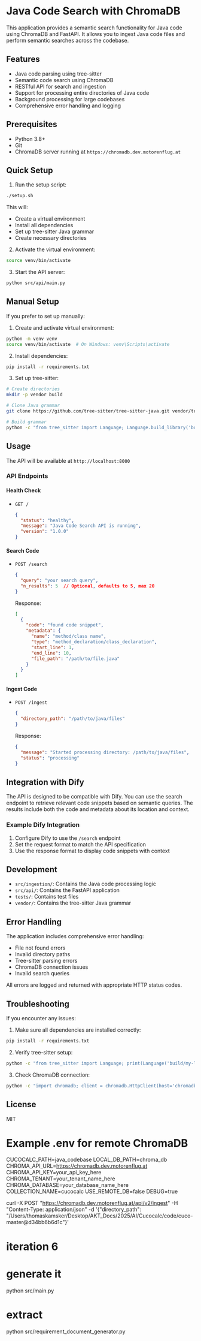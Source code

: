 # Java Code Search with ChromaDB

This application provides a semantic search functionality for Java code using ChromaDB and FastAPI. It allows you to ingest Java code files and perform semantic searches across the codebase.

## Features

- Java code parsing using tree-sitter
- Semantic code search using ChromaDB
- RESTful API for search and ingestion
- Support for processing entire directories of Java code
- Background processing for large codebases
- Comprehensive error handling and logging

## Prerequisites

- Python 3.8+
- Git
- ChromaDB server running at `https://chromadb.dev.motorenflug.at`

## Quick Setup

1. Run the setup script:
```bash
./setup.sh
```

This will:
- Create a virtual environment
- Install all dependencies
- Set up tree-sitter Java grammar
- Create necessary directories

2. Activate the virtual environment:
```bash
source venv/bin/activate
```

3. Start the API server:
```bash
python src/api/main.py
```

## Manual Setup

If you prefer to set up manually:

1. Create and activate virtual environment:
```bash
python -m venv venv
source venv/bin/activate  # On Windows: venv\Scripts\activate
```

2. Install dependencies:
```bash
pip install -r requirements.txt
```

3. Set up tree-sitter:
```bash
# Create directories
mkdir -p vendor build

# Clone Java grammar
git clone https://github.com/tree-sitter/tree-sitter-java.git vendor/tree-sitter-java

# Build grammar
python -c "from tree_sitter import Language; Language.build_library('build/my-languages.so', ['vendor/tree-sitter-java'])"
```

## Usage

The API will be available at `http://localhost:8000`

### API Endpoints

#### Health Check
- `GET /`
  ```json
  {
    "status": "healthy",
    "message": "Java Code Search API is running",
    "version": "1.0.0"
  }
  ```

#### Search Code
- `POST /search`
  ```json
  {
    "query": "your search query",
    "n_results": 5  // Optional, defaults to 5, max 20
  }
  ```
  Response:
  ```json
  [
    {
      "code": "found code snippet",
      "metadata": {
        "name": "method/class name",
        "type": "method_declaration/class_declaration",
        "start_line": 1,
        "end_line": 10,
        "file_path": "/path/to/file.java"
      }
    }
  ]
  ```

#### Ingest Code
- `POST /ingest`
  ```json
  {
    "directory_path": "/path/to/java/files"
  }
  ```
  Response:
  ```json
  {
    "message": "Started processing directory: /path/to/java/files",
    "status": "processing"
  }
  ```

## Integration with Dify

The API is designed to be compatible with Dify. You can use the search endpoint to retrieve relevant code snippets based on semantic queries. The results include both the code and metadata about its location and context.

### Example Dify Integration

1. Configure Dify to use the `/search` endpoint
2. Set the request format to match the API specification
3. Use the response format to display code snippets with context

## Development

- `src/ingestion/`: Contains the Java code processing logic
- `src/api/`: Contains the FastAPI application
- `tests/`: Contains test files
- `vendor/`: Contains the tree-sitter Java grammar

## Error Handling

The application includes comprehensive error handling:
- File not found errors
- Invalid directory paths
- Tree-sitter parsing errors
- ChromaDB connection issues
- Invalid search queries

All errors are logged and returned with appropriate HTTP status codes.

## Troubleshooting

If you encounter any issues:

1. Make sure all dependencies are installed correctly:
```bash
pip install -r requirements.txt
```

2. Verify tree-sitter setup:
```bash
python -c "from tree_sitter import Language; print(Language('build/my-languages.so', 'java'))"
```

3. Check ChromaDB connection:
```bash
python -c "import chromadb; client = chromadb.HttpClient(host='chromadb.dev.motorenflug.at', port=443, ssl=True)"
```

## License

MIT

# Example .env for remote ChromaDB
CUCOCALC_PATH=java_codebase
LOCAL_DB_PATH=chroma_db
CHROMA_API_URL=https://chromadb.dev.motorenflug.at
CHROMA_API_KEY=your_api_key_here
CHROMA_TENANT=your_tenant_name_here
CHROMA_DATABASE=your_database_name_here
COLLECTION_NAME=cucocalc
USE_REMOTE_DB=false
DEBUG=true

curl -X POST "https://chromadb.dev.motorenflug.at/api/v2/ingest" -H "Content-Type: application/json"   -d '{"directory_path": "/Users/thomaskamsker/Desktop/AKT_Docs/2025/AI/Cucocalc/code/cuco-master@d34bb6b6d1c"}'



# iteration 6 


# generate it 
python src/main.py

# extract 
python src/requirement_document_generator.py